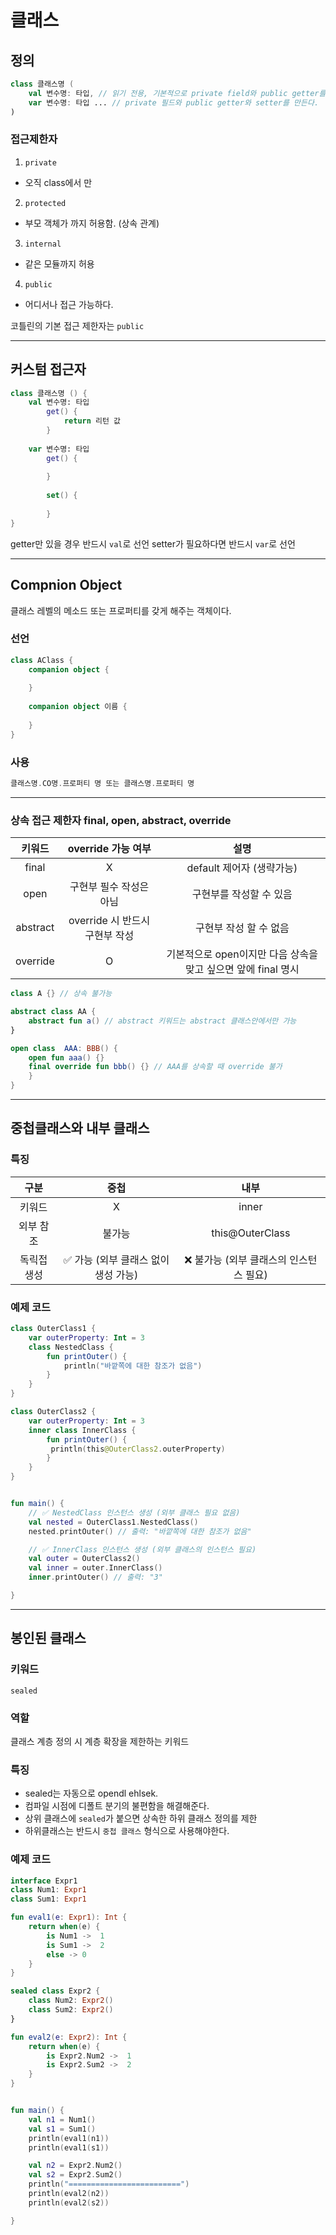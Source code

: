 # 클래스

## 정의 

```kotlin
class 클래스명 (
    val 변수명: 타입, // 읽기 전용, 기본적으로 private field와 public getter를 만든다.
    var 변수명: 타입 ... // private 필드와 public getter와 setter를 만든다.
)
```

### 접근제한자 
1. `private`
- 오직 class에서 만 
2. `protected`
- 부모 객체가 까지 허용함. (상속 관계)
3. `internal`
- 같은 모듈까지 허용 
4. `public`
- 어디서나 접근 가능하다.


코틀린의 기본 접근 제한자는 `public`

---

## 커스텀 접근자
```kotlin
class 클래스명 () {
    val 변수명: 타입
        get() {
            return 리턴 값
        }
    
    var 변수명: 타입
        get() {
            
        }
    
        set() {
            
        }
}
```
getter만 있을 경우 반드시 `val`로 선언 
setter가 필요하다면 반드시 `var`로 선언

---

## Compnion Object

클래스 레벨의 메소드 또는 프로퍼티를 갖게 해주는 객체이다.

### 선언

```kotlin
class AClass {
    companion object { 
        
    }
    
    companion object 이름 {
        
    }
}
```

### 사용

```kotlin
클래스명.CO명.프로퍼티 명 또는 클래스명.프로퍼티 명
```

---

### 상속 접근 제한자 final, open, abstract, override

|    키워드    |    override 가능 여부     |                   설명                    |
|:---------:|:---------------------:|:---------------------------------------:|
|   final   |           X           |           default 제어자 (생략가능)            |
|   open    |     구현부 필수 작성은 아님     |              구현부를 작성할 수 있음              |
| abstract  | override 시 반드시 구현부 작성 |              구현부 작성 할 수 없음              |
| override  |           O           | 기본적으로 open이지만 다음 상속을 맞고 싶으면 앞에 final 명시 | 

```kotlin
class A {} // 상속 불가능

abstract class AA {
    abstract fun a() // abstract 키워드는 abstract 클래스안에서만 가능  
}

open class  AAA: BBB() {
    open fun aaa() {}
    final override fun bbb() {} // AAA를 상속할 때 override 불가 
    }
}
```

---

## 중첩클래스와 내부 클래스

### 특징


|    구분    |           중첩           |           내부            |
|:--------:|:----------------------:|:-----------------------:|
|   키워드    |           X            |          inner          |
|  외부 참조   |          불가능           |     this@OuterClass     |
|  독릭접 생성  | ✅ 가능 (외부 클래스 없이 생성 가능) | ❌ 불가능 (외부 클래스의 인스턴스 필요) |

### 예제 코드
```kotlin
class OuterClass1 {
    var outerProperty: Int = 3
    class NestedClass {
        fun printOuter() {
            println("바깥쪽에 대한 참조가 없음")
        }
    }
}

class OuterClass2 {
    var outerProperty: Int = 3
    inner class InnerClass {
        fun printOuter() {
         println(this@OuterClass2.outerProperty)
        }
    }
}


fun main() {
    // ✅ NestedClass 인스턴스 생성 (외부 클래스 필요 없음)
    val nested = OuterClass1.NestedClass()
    nested.printOuter() // 출력: "바깥쪽에 대한 참조가 없음"

    // ✅ InnerClass 인스턴스 생성 (외부 클래스의 인스턴스 필요)
    val outer = OuterClass2()
    val inner = outer.InnerClass()
    inner.printOuter() // 출력: "3"

}
```
---

## 봉인된 클래스

### 키워드
`sealed`

### 역할
클래스 계층 정의 시 계층 확장을 제한하는 키워드

### 특징
- sealed는 자동으로 opendl ehlsek.
- 컴파일 시점에 디폴트 분기의 불편함을 해결해준다.
- 상위 클래스에 `sealed`가 붙으면 상속한 하위 클래스 정의를 제한
- 하위클래스는 반드시 `중첩 클래스` 형식으로 사용해야한다.

### 예제 코드
```kotlin
interface Expr1
class Num1: Expr1
class Sum1: Expr1

fun eval1(e: Expr1): Int {
    return when(e) {
        is Num1 ->  1
        is Sum1 ->  2
        else -> 0
    }
}

sealed class Expr2 {
    class Num2: Expr2()
    class Sum2: Expr2()
}

fun eval2(e: Expr2): Int {
    return when(e) {
        is Expr2.Num2 ->  1
        is Expr2.Sum2 ->  2
    }
}


fun main() {
    val n1 = Num1()
    val s1 = Sum1()
    println(eval1(n1))
    println(eval1(s1))

    val n2 = Expr2.Num2()
    val s2 = Expr2.Sum2()
    println("=========================")
    println(eval2(n2))
    println(eval2(s2))

}
```